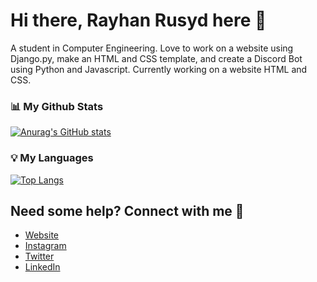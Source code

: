 # Hi there, Rayhan Rusyd here 👋
A student in Computer Engineering. Love to work on a website using Django.py, make an HTML and CSS template, and create a Discord Bot using Python and Javascript. Currently working on a website HTML and CSS. 

### 📊 My Github Stats
[![Anurag's GitHub stats](https://github-readme-stats.vercel.app/api?username=ryuu12&show_icons=true&theme=synthwave)](https://github.com/anuraghazra/github-readme-stats)

### 💡 My Languages
[![Top Langs](https://github-readme-stats.vercel.app/api/top-langs/?username=ryuu12&layout=compact&theme=synthwave)](https://github.com/anuraghazra/github-readme-stats)

## Need some help? Connect with me 💬
- [Website](https://www.ryuu12.com/)
- [Instagram](https://www.instagram.com/rayhanrusyd/)
- [Twitter](https://twitter.com/rayhanrusyd)
- [LinkedIn](https://www.linkedin.com/in/rayhanrusyd/)

<!--
**ryuu12/ryuu12** is a ✨ _special_ ✨ repository because its `README.md` (this file) appears on your GitHub profile.


Here are some ideas to get you started:

- 🔭 I’m currently working on ...
- 🌱 I’m currently learning ...
- 👯 I’m looking to collaborate on ...
- 🤔 I’m looking for help with ...
- 💬 Ask me about ...
- 📫 How to reach me: ...
- 😄 Pronouns: ...
- ⚡ Fun fact: ...
-->
